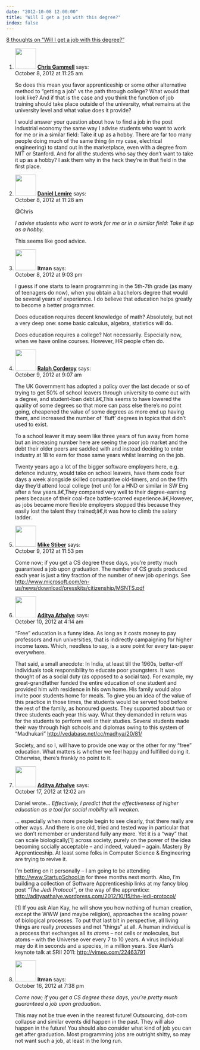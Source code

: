 ```yaml
---
date: "2012-10-08 12:00:00"
title: "Will I get a job with this degree?"
index: false
---
```


[8 thoughts on &ldquo;Will I get a job with this degree?&rdquo;](/lemire/blog/2012/10-08-will-i-get-a-job-with-this-degree)

<ol class="comment-list">
<li id="comment-56798" class="comment even thread-even depth-1">
<div class="comment-author vcard">
<img alt src="https://secure.gravatar.com/avatar/e54b0ffc1ae803c6820fdc6a796a71cc?s=56&#038;d=mm&#038;r=g" srcset="https://secure.gravatar.com/avatar/e54b0ffc1ae803c6820fdc6a796a71cc?s=112&#038;d=mm&#038;r=g 2x" class="avatar avatar-56 photo" height="56" width="56" decoding="async" /> <b class="fn"><a href="http://www.theamphour.com/" class="url" rel="ugc external nofollow">Chris Gammell</a></b> <span class="says">says:</span> </div>
<div class="comment-metadata"><time datetime="2012-10-08T11:25:00+00:00">October 8, 2012 at 11:25 am</time></a> </div>
<div class="comment-content">
<p>So does this mean you favor apprenticeship or some other alternative method to &ldquo;getting a job&rdquo; vs the path through college? What would that look like? And if that is the case and you think the function of job training should take place outside of the university, what remains at the university level and what value does it provide? </p>
<p>I would answer your question about how to find a job in the post industrial economy the same way I advise students who want to work for me or in a similar field: Take it up as a hobby. There are far too many people doing much of the same thing (in my case, electrical engineering) to stand out in the marketplace, even with a degree from MIT or Stanford. And for all the students who say they don&rsquo;t want to take it up as a hobby? I ask them why in the heck they&rsquo;re in that field in the first place.</p>
</div>
</li>
<li id="comment-56799" class="comment byuser comment-author-lemire bypostauthor odd alt thread-odd thread-alt depth-1">
<div class="comment-author vcard">
<img alt src="https://secure.gravatar.com/avatar/2ca999bef9535950f5b84281a4dab006?s=56&#038;d=mm&#038;r=g" srcset="https://secure.gravatar.com/avatar/2ca999bef9535950f5b84281a4dab006?s=112&#038;d=mm&#038;r=g 2x" class="avatar avatar-56 photo" height="56" width="56" decoding="async" /> <b class="fn"><a href="https://lemire.me/en/" class="url" rel="ugc">Daniel Lemire</a></b> <span class="says">says:</span> </div>
<div class="comment-metadata"><time datetime="2012-10-08T11:28:05+00:00">October 8, 2012 at 11:28 am</time></a> </div>
<div class="comment-content">
<p>@Chris</p>
<p><em> I advise students who want to work for me or in a similar field: Take it up as a hobby. </em></p>
<p>This seems like good advice.</p>
</div>
</li>
<li id="comment-56845" class="comment even thread-even depth-1">
<div class="comment-author vcard">
<img alt src="https://secure.gravatar.com/avatar/cdbd04afdb5401d1cbbd390416f3c1e3?s=56&#038;d=mm&#038;r=g" srcset="https://secure.gravatar.com/avatar/cdbd04afdb5401d1cbbd390416f3c1e3?s=112&#038;d=mm&#038;r=g 2x" class="avatar avatar-56 photo" height="56" width="56" loading="lazy" decoding="async" /> <b class="fn">Itman</b> <span class="says">says:</span> </div>
<div class="comment-metadata"><time datetime="2012-10-08T21:03:44+00:00">October 8, 2012 at 9:03 pm</time></a> </div>
<div class="comment-content">
<p>I guess if one starts to learn programming in the 5th-7th grade (as many of teenagers do now), when you obtain a bachelors degree that would be several years of experience. I do believe that education helps greatly to become a better programmer. </p>
<p>Does education requires decent knowledge of math? Absolutely, but not a very deep one: some basic calculus, algebra, statistics will do.</p>
<p>Does education requires a college? Not necessarily. Especially now, when we have online courses. However, HR people often do.</p>
</div>
</li>
<li id="comment-56957" class="comment odd alt thread-odd thread-alt depth-1">
<div class="comment-author vcard">
<img alt src="https://secure.gravatar.com/avatar/eccbfb99f2a3da9810b0b2cb23400ac4?s=56&#038;d=mm&#038;r=g" srcset="https://secure.gravatar.com/avatar/eccbfb99f2a3da9810b0b2cb23400ac4?s=112&#038;d=mm&#038;r=g 2x" class="avatar avatar-56 photo" height="56" width="56" loading="lazy" decoding="async" /> <b class="fn"><a href="https://plus.google.com/+RalphCorderoy/about" class="url" rel="ugc external nofollow">Ralph Corderoy</a></b> <span class="says">says:</span> </div>
<div class="comment-metadata"><time datetime="2012-10-09T09:07:57+00:00">October 9, 2012 at 9:07 am</time></a> </div>
<div class="comment-content">
<p>The UK Government has adopted a policy over the last decade or so of trying to get 50% of school leavers through university to come out with a degree, and student-loan debt.â€‚This seems to have lowered the quality of some degrees so that more can pass else there&rsquo;s no point going, cheapened the value of some degrees as more end up having them, and increased the number of `fluff&rsquo; degrees in topics that didn&rsquo;t used to exist.</p>
<p>To a school leaver it may seem like three years of fun away from home but an increasing number here are seeing the poor job market and the debt their older peers are saddled with and instead deciding to enter industry at 18 to earn for those same years whilst learning on the job.</p>
<p>Twenty years ago a lot of the bigger software employers here, e.g. defence industry, would take on school leavers, have them code four days a week alongside skilled comparative old-timers, and on the fifth day they&rsquo;d attend local college (not uni) for a HND or similar in SW Eng after a few years.â€‚They compared very well to their degree-earning peers because of their coal-face battle-scarred experience.â€‚However, as jobs became more flexible employers stopped this because they easily lost the talent they trained;â€‚it was how to climb the salary ladder.</p>
</div>
</li>
<li id="comment-57037" class="comment even thread-even depth-1">
<div class="comment-author vcard">
<img alt src="https://secure.gravatar.com/avatar/5d14fc41fc06a88ef049af6963545718?s=56&#038;d=mm&#038;r=g" srcset="https://secure.gravatar.com/avatar/5d14fc41fc06a88ef049af6963545718?s=112&#038;d=mm&#038;r=g 2x" class="avatar avatar-56 photo" height="56" width="56" loading="lazy" decoding="async" /> <b class="fn"><a href="http://faculty.washington.edu/stiber/" class="url" rel="ugc external nofollow">Mike Stiber</a></b> <span class="says">says:</span> </div>
<div class="comment-metadata"><time datetime="2012-10-09T23:53:36+00:00">October 9, 2012 at 11:53 pm</time></a> </div>
<div class="comment-content">
<p>Come now; if you get a CS degree these days, you&rsquo;re pretty much guaranteed a job upon graduation. The number of CS grads produced each year is just a tiny fraction of the number of new job openings. See <a href="http://www.microsoft.com/en-us/news/download/presskits/citizenship/MSNTS.pdf" rel="nofollow ugc">http://www.microsoft.com/en-us/news/download/presskits/citizenship/MSNTS.pdf</a></p>
</div>
</li>
<li id="comment-57075" class="comment odd alt thread-odd thread-alt depth-1">
<div class="comment-author vcard">
<img alt src="https://secure.gravatar.com/avatar/79fb10b6673890930b59df7b09c72060?s=56&#038;d=mm&#038;r=g" srcset="https://secure.gravatar.com/avatar/79fb10b6673890930b59df7b09c72060?s=112&#038;d=mm&#038;r=g 2x" class="avatar avatar-56 photo" height="56" width="56" loading="lazy" decoding="async" /> <b class="fn"><a href="https://adityaathalye.wordpress.com" class="url" rel="ugc external nofollow">Aditya Athalye</a></b> <span class="says">says:</span> </div>
<div class="comment-metadata"><time datetime="2012-10-10T04:14:10+00:00">October 10, 2012 at 4:14 am</time></a> </div>
<div class="comment-content">
<p>&ldquo;Free&rdquo; education is a funny idea. As long as it costs money to pay professors and run universities, that is indirectly campaigning for higher income taxes. Which, needless to say, is a sore point for every tax-payer everywhere.</p>
<p>That said, a small anecdote: In India, at least till the 1960s, better-off individuals took responsibility to educate poor youngsters. It was thought of as a social duty (as opposed to a social tax). For example, my great-grandfather funded the entire education of one student and provided him with residence in his own home. His family would also invite poor students home for meals. To give you an idea of the value of this practice in those times, the students would be served food before the rest of the family, as honoured guests. They supported about two or three students each year this way. What they demanded in return was for the students to perform well in their studies. Several students made their way through high schools and diplomas owing to this system of &ldquo;Madhukari&rdquo; <a href="http://vedabase.net/cc/madhya/20/81/" rel="nofollow ugc">http://vedabase.net/cc/madhya/20/81/</a></p>
<p>Society, and so I, will have to provide one way or the other for my &ldquo;free&rdquo; education. What matters is whether we feel happy and fulfilled doing it. Otherwise, there&rsquo;s frankly no point to it.</p>
</div>
</li>
<li id="comment-57595" class="comment even thread-even depth-1">
<div class="comment-author vcard">
<img alt src="https://secure.gravatar.com/avatar/79fb10b6673890930b59df7b09c72060?s=56&#038;d=mm&#038;r=g" srcset="https://secure.gravatar.com/avatar/79fb10b6673890930b59df7b09c72060?s=112&#038;d=mm&#038;r=g 2x" class="avatar avatar-56 photo" height="56" width="56" loading="lazy" decoding="async" /> <b class="fn"><a href="https://adityaathalye.wordpress.com/" class="url" rel="ugc external nofollow">Aditya Athalye</a></b> <span class="says">says:</span> </div>
<div class="comment-metadata"><time datetime="2012-10-17T00:02:14+00:00">October 17, 2012 at 12:02 am</time></a> </div>
<div class="comment-content">
<p>Daniel wrote&#8230; <i>Effectively, I predict that the effectiveness of higher education as a tool for social mobility will weaken.</i></p>
<p>&#8230; especially when more people begin to see clearly, that there really are other ways. And there is one old, tried and tested way in particular that we don&rsquo;t remember or understand fully any more. Yet it is a &ldquo;way&rdquo; that can scale biologically[1] across society, purely on the power of the idea becoming socially acceptable &#8211; and indeed, valued &#8211; again. Mastery By Apprenticeship. At least some folks in Computer Science &amp; Engineering are trying to revive it. </p>
<p>I&rsquo;m betting on it personally &#8211; I am going to be attending <a href="http://www.StartupSchool.in" rel="nofollow ugc">http://www.StartupSchool.in</a> for three months next month. Also, I&rsquo;m building a collection of Software Apprenticeship links at my fancy blog post <i>&ldquo;The Jedi Protocol&rdquo;</i>, or the way of the apprentice: <a href="http://adityaathalye.wordpress.com/2012/10/15/the-jedi-protocol/" rel="nofollow ugc">http://adityaathalye.wordpress.com/2012/10/15/the-jedi-protocol/</a></p>
<p>[1] If you ask Alan Kay, he will show you how nothing of human creation, except the WWW (and maybe religion), approaches the scaling power of biological processes. To put that last bit in perspective, all living things are really <i>processes</i> and not &ldquo;things&rdquo; at all. A human individual is a process that exchanges all its <i>atoms</i> &#8211; not cells or molecules, but atoms &#8211; with the Universe over every 7 to 10 years. A virus individual may do it in seconds and a species, in a million years. See Alan&rsquo;s keynote talk at SRII 2011: <a href="https://vimeo.com/22463791" rel="nofollow ugc">http://vimeo.com/22463791</a></p>
</div>
</li>
<li id="comment-57587" class="comment odd alt thread-odd thread-alt depth-1">
<div class="comment-author vcard">
<img alt src="https://secure.gravatar.com/avatar/cdbd04afdb5401d1cbbd390416f3c1e3?s=56&#038;d=mm&#038;r=g" srcset="https://secure.gravatar.com/avatar/cdbd04afdb5401d1cbbd390416f3c1e3?s=112&#038;d=mm&#038;r=g 2x" class="avatar avatar-56 photo" height="56" width="56" loading="lazy" decoding="async" /> <b class="fn">Itman</b> <span class="says">says:</span> </div>
<div class="comment-metadata"><time datetime="2012-10-16T19:38:29+00:00">October 16, 2012 at 7:38 pm</time></a> </div>
<div class="comment-content">
<p><i>Come now; if you get a CS degree these days, you&rsquo;re pretty much guaranteed a job upon graduation.</i></p>
<p>This may not be true even in the nearest future! Outsourcing, dot-com collapse and similar events did happen in the past. They will also happen in the future! You should also consider what kind of job you can get after graduation. Most programming jobs are outright shitty, so may not want such a job, at least in the long run.</p>
</div>
</li>
</ol>
